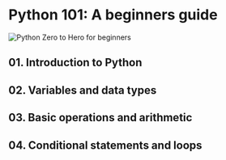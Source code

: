# Python 101: A beginners guide
![Python Zero to Hero for beginners](https://github.com/shaik-basha-kbr/python-for-beginners/assets/149929179/a45eda1c-3726-41ad-b545-ef7dc0b953e9)
## 01. Introduction to Python
## 02. Variables and data types
## 03. Basic operations and arithmetic
## 04. Conditional statements and loops
